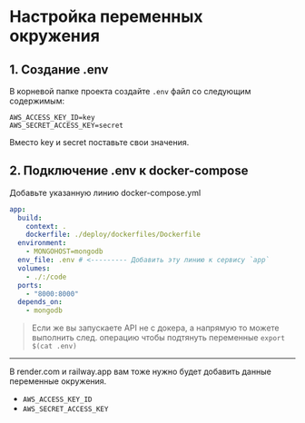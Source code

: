 # Настройка переменных окружения

## 1. Создание .env

В корневой папке проекта создайте `.env` файл со следующим содержимым:

```
AWS_ACCESS_KEY_ID=key
AWS_SECRET_ACCESS_KEY=secret
```

Вместо key и secret поставьте свои значения.

## 2. Подключение .env к docker-compose

Добавьте указанную линию docker-compose.yml

```yaml
app:
  build:
    context: .
    dockerfile: ./deploy/dockerfiles/Dockerfile
  environment:
    - MONGOHOST=mongodb
  env_file: .env # <--------- Добавить эту линию к сервису `app`
  volumes:
    - ./:/code
  ports:
    - "8000:8000"
  depends_on:
    - mongodb
```

> Если же вы запускаете API не с докера, а напрямую то можете выполнить след. операцию чтобы подтянуть переменные `export $(cat .env)`

---

В render.com и railway.app вам тоже нужно будет добавить данные переменные окружения.

- `AWS_ACCESS_KEY_ID`
- `AWS_SECRET_ACCESS_KEY`
